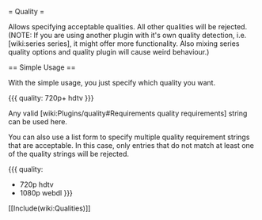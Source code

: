 = Quality =

Allows specifying acceptable qualities. All other qualities will be rejected. (NOTE: If you are using another plugin with it's own quality detection, i.e. [wiki:series series], it might offer more functionality. Also mixing series quality options and quality plugin will cause weird behaviour.)

== Simple Usage ==

With the simple usage, you just specify which quality you want.

{{{
quality: 720p+ hdtv
}}}

Any valid [wiki:Plugins/quality#Requirements quality requirements] string can be used here.

You can also use a list form to specify multiple quality requirement strings that are acceptable. In this case, only entries that do not match at least one of the quality strings will be rejected.

{{{
quality:
  - 720p hdtv
  - 1080p webdl
}}}

[[Include(wiki:Qualities)]]